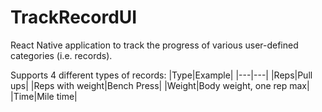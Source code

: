 # TrackRecordUI
React Native application to track the progress of various user-defined categories (i.e. records).

Supports 4 different types of records:
|Type|Example|
|---|---|
|Reps|Pull ups|
|Reps with weight|Bench Press|
|Weight|Body weight, one rep max|
|Time|Mile time|
